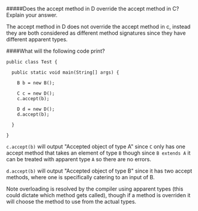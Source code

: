 #####Does the accept method in D override the accept method in C? Explain your answer.

The accept method in D does not override the accept
method in c, instead they are both considered as 
different method signatures since they have different
apparent types.

####What will the following code print?
```
public class Test {

  public static void main(String[] args) {

    B b = new B();

    C c = new D();
    c.accept(b);

    D d = new D();
    d.accept(b);

  }

}
```
`c.accept(b)` will output "Accepted object of 
type A" since `C` only has one accept method
that takes an element of type `B` though since
`B extends A` it can be treated with apparent type
`A` so there are no errors.

`d.accept(b)` will output "Accepted object of type
B" since it has two accept methods, where one
is specifically catering to an input of B.

Note overloading is resolved by the compiler using
apparent types (this could dictate which method
gets called), though if a method is overriden it 
will choose the method to use from the actual types.